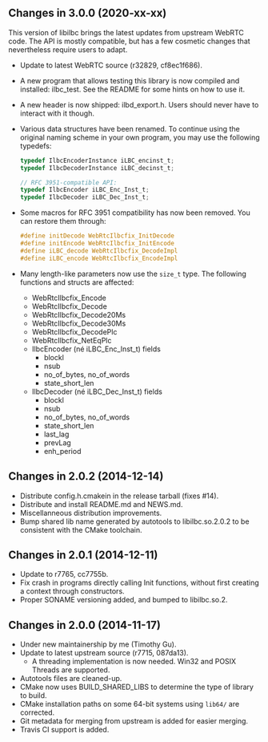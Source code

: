 Changes in 3.0.0 (2020-xx-xx)
-----------------------------

This version of libilbc brings the latest updates from upstream WebRTC code.
The API is mostly compatible, but has a few cosmetic changes that nevertheless
require users to adapt.

- Update to latest WebRTC source (r32829, cf8ec1f686).

- A new program that allows testing this library is now compiled and installed:
  ilbc\_test. See the README for some hints on how to use it.

- A new header is now shipped: ilbd\_export.h. Users should never have to
  interact with it though.

- Various data structures have been renamed. To continue using the original
  naming scheme in your own program, you may use the following typedefs:
  ```c
  typedef IlbcEncoderInstance iLBC_encinst_t;
  typedef IlbcDecoderInstance iLBC_decinst_t;

  // RFC 3951-compatible API:
  typedef IlbcEncoder iLBC_Enc_Inst_t;
  typedef IlbcDecoder iLBC_Dec_Inst_t;
  ```

- Some macros for RFC 3951 compatibility has now been removed. You can restore
  them through:
  ```c
  #define initDecode WebRtcIlbcfix_InitDecode
  #define initEncode WebRtcIlbcfix_InitEncode
  #define iLBC_decode WebRtcIlbcfix_DecodeImpl
  #define iLBC_encode WebRtcIlbcfix_EncodeImpl
  ```

- Many length-like parameters now use the `size_t` type. The following
  functions and structs are affected:

  * WebRtcIlbcfix\_Encode
  * WebRtcIlbcfix\_Decode
  * WebRtcIlbcfix\_Decode20Ms
  * WebRtcIlbcfix\_Decode30Ms
  * WebRtcIlbcfix\_DecodePlc
  * WebRtcIlbcfix\_NetEqPlc
  * IlbcEncoder (né iLBC\_Enc\_Inst\_t) fields
    * blockl
    * nsub
    * no\_of\_bytes, no\_of\_words
    * state\_short\_len
  * IlbcDecoder (né iLBC\_Dec\_Inst\_t) fields
    * blockl
    * nsub
    * no\_of\_bytes, no\_of\_words
    * state\_short\_len
    * last\_lag
    * prevLag
    * enh\_period

Changes in 2.0.2 (2014-12-14)
-----------------------------

- Distribute config.h.cmakein in the release tarball (fixes #14).
- Distribute and install README.md and NEWS.md.
- Miscellanneous distribution improvements.
- Bump shared lib name generated by autotools to libilbc.so.2.0.2 to be
  consistent with the CMake toolchain.

Changes in 2.0.1 (2014-12-11)
-----------------------------

- Update to r7765, cc7755b.
- Fix crash in programs directly calling Init functions, without first
  creating a context through constructors.
- Proper SONAME versioning added, and bumped to libilbc.so.2.

Changes in 2.0.0 (2014-11-17)
-----------------------------

- Under new maintainership by me (Timothy Gu).
- Update to latest upstream source (r7715, 087da13).
  - A threading implementation is now needed. Win32 and POSIX Threads are
    supported.
- Autotools files are cleaned-up.
- CMake now uses BUILD_SHARED_LIBS to determine the type of library to build.
- CMake installation paths on some 64-bit systems using `lib64/` are
  corrected.
- Git metadata for merging from upstream is added for easier merging.
- Travis CI support is added.
